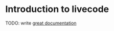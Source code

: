 # Introduction to livecode

TODO: write [great documentation](http://jacobian.org/writing/great-documentation/what-to-write/)
